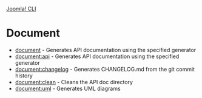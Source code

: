 [Joomla! CLI](../index.md)
# Document

- [document](document.md) - Generates API documentation using the specified generator
- [document:api](api.md) - Generates API documentation using the specified generator
- [document:changelog](changelog.md) - Generates CHANGELOG.md from the git commit history
- [document:clean](clean.md) - Cleans the API doc directory
- [document:uml](uml.md) - Generates UML diagrams
